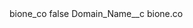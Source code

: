 <?xml version="1.0" encoding="UTF-8"?>
<CustomMetadata xmlns="http://soap.sforce.com/2006/04/metadata" xmlns:xsi="http://www.w3.org/2001/XMLSchema-instance" xmlns:xsd="http://www.w3.org/2001/XMLSchema">
    <label>bione_co</label>
    <protected>false</protected>
    <values>
        <field>Domain_Name__c</field>
        <value xsi:type="xsd:string">bione.co</value>
    </values>
</CustomMetadata>
